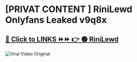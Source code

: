 
 # [PRIVAT CONTENT ] RiniLewd Onlyfans Leaked v9q8x

## <h2><a href="https://clipsfans.com/RiniLewd&ref=git">🔗 Click to LINKS ⏩⏩ 👉 🟢 RiniLewd </a></h2>

<a href="https://clipsfans.com/RiniLewd&ref=git" rel="nofollow" data-target="animated-image.originalLink"><img src="https://i.ibb.co.com/xMMVF88/686577567.gif" alt="Viral Video Original" style="max-width: 100%; display: inline-block;" data-target="animated-image.originalImage"></a>


